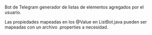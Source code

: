 Bot de Telegram generador de listas de elementos agregados por el usuario.

Las propiedades mapeadas en los @Value en ListBot.java pueden ser mapeadas con un archivo .properties a necesidad.
